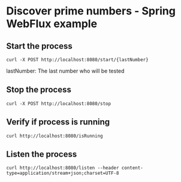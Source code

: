 # Discover prime numbers - Spring WebFlux example
## Start the process
```
curl -X POST http://localhost:8080/start/{lastNumber}
```
lastNumber: The last number who will be tested

## Stop the process
```
curl -X POST http://localhost:8080/stop
```

## Verify if process is running
```
curl http://localhost:8080/isRunning
```

## Listen the process
```
curl http://localhost:8080/listen --header content-type=application/stream+json;charset=UTF-8
```